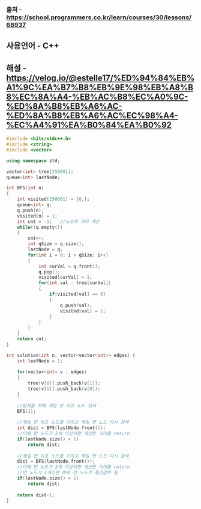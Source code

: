 ### 출처 - https://school.programmers.co.kr/learn/courses/30/lessons/68937
## 사용언어 - C++
## 해설 - https://velog.io/@estelle17/%ED%94%84%EB%A1%9C%EA%B7%B8%EB%9E%98%EB%A8%B8%EC%8A%A4-%EB%AC%B8%EC%A0%9C-%ED%8A%B8%EB%A6%AC-%ED%8A%B8%EB%A6%AC%EC%98%A4-%EC%A4%91%EA%B0%84%EA%B0%92

```cpp
#include <bits/stdc++.h>
#include <string>
#include <vector>

using namespace std;

vector<int> tree[250001];
queue<int> lastNode;

int BFS(int n)
{
    int visited[250001] = {0,};
    queue<int> q;
    q.push(n);
    visited[n] = 1;
    int cnt = -1;   //노드의 거리 계산
    while(!q.empty())
    {
        cnt++;
        int qSize = q.size();
        lastNode = q;
        for(int i = 0; i < qSize; i++)
        {
            int curVal = q.front();
            q.pop();
            visited[curVal] = 1;
            for(int val : tree[curVal])
            {
                if(visited[val] == 0)
                {
                    q.push(val);
                    visited[val] = 1;
                }
            }
        }
    }
    return cnt;
}

int solution(int n, vector<vector<int>> edges) {
    int leafNode = 1;
    
    for(vector<int> v : edges)
    {
        tree[v[0]].push_back(v[1]);
        tree[v[1]].push_back(v[0]);
    }
    
    //탐색을 위해 제일 먼 리프 노드 검색
    BFS(1);
    
    //제일 먼 리프 노드를 가지고 제일 먼 노드 다시 검색
    int dist = BFS(lastNode.front());
    //이때 먼 노드가 2개 이상이면 게산한 거리를 return
    if(lastNode.size() > 1)
        return dist;
    
    //제일 먼 리프 노드를 가지고 제일 먼 노드 다시 검색
    dist = BFS(lastNode.front());
    //이때 먼 노드가 2개 이상이면 게산한 거리를 return
    //먼 노드가 1개라면 바로 전 노드가 중간값이 됨
    if(lastNode.size() > 1)
        return dist;
    
    return dist-1;
}
```